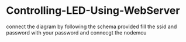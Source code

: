 # Controlling-LED-Using-WebServer
connect the diagram by following the schema provided
fill the ssid and password with your password and connecgt the nodemcu
